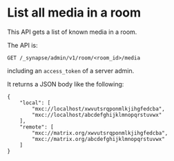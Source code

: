 # List all media in a room

This API gets a list of known media in a room.

The API is:
```
GET /_synapse/admin/v1/room/<room_id>/media
```
including an `access_token` of a server admin.

It returns a JSON body like the following:
```
{
    "local": [
        "mxc://localhost/xwvutsrqponmlkjihgfedcba",
        "mxc://localhost/abcdefghijklmnopqrstuvwx"
    ],
    "remote": [
        "mxc://matrix.org/xwvutsrqponmlkjihgfedcba",
        "mxc://matrix.org/abcdefghijklmnopqrstuvwx"
    ]
}
```
